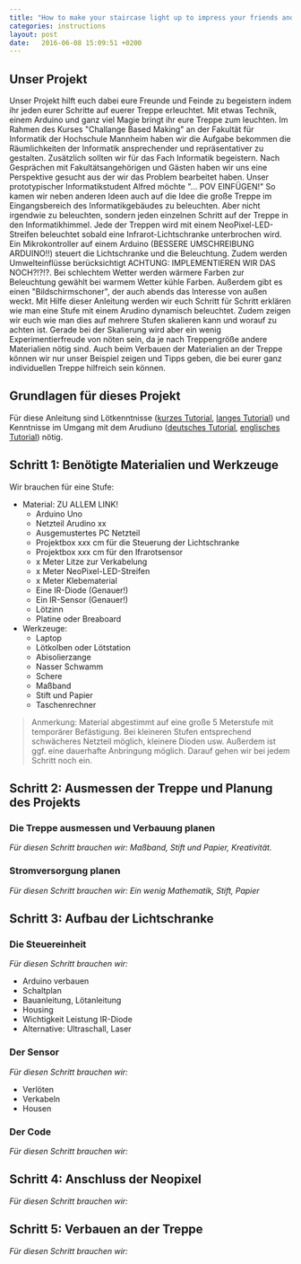 ```yaml
---
title: "How to make your staircase light up to impress your friends and enemies - oder - Stairway to Heaven"
categories: instructions
layout: post
date:   2016-06-08 15:09:51 +0200
--- 
```

<!-- Arbeitstitel, Regeln für "good title" auf intructables:
Good title: How to make a ### to help you ### for less than $###.
Good title: Improve your ### by ### and ###. -->

## Unser Projekt

Unser Projekt hilft euch dabei eure Freunde und Feinde zu begeistern indem ihr jeden eurer Schritte auf euerer Treppe erleuchtet. Mit etwas Technik, einem Arduino und ganz viel Magie bringt ihr eure Treppe zum leuchten.
Im Rahmen des Kurses "Challange Based Making" an der Fakultät für Informatik der Hochschule Mannheim haben wir die Aufgabe bekommen die Räumlichkeiten der Informatik ansprechender und repräsentativer zu gestalten. Zusätzlich sollten wir für das Fach Informatik begeistern. Nach Gesprächen mit Fakultätsangehörigen und Gästen haben wir uns eine Perspektive gesucht aus der wir das Problem bearbeitet haben. Unser prototypischer Informatikstudent Alfred möchte "... POV EINFÜGEN!"
So kamen wir neben anderen Ideen auch auf die Idee die große Treppe im Eingangsbereich des Informatikgebäudes zu beleuchten. Aber nicht irgendwie zu beleuchten, sondern jeden einzelnen Schritt auf der Treppe in den Informatikhimmel. Jede der Treppen wird mit einem NeoPixel-LED-Streifen beleuchtet sobald eine Infrarot-Lichtschranke unterbrochen wird. Ein Mikrokontroller auf einem Arduino (BESSERE UMSCHREIBUNG ARDUINO!!) steuert die Lichtschranke und die Beleuchtung. Zudem werden Umwelteinflüsse berücksichtigt ACHTUNG: IMPLEMENTIEREN WIR DAS NOCH?!?!?. Bei schlechtem Wetter werden wärmere Farben zur Beleuchtung gewählt bei warmem Wetter kühle Farben. Außerdem gibt es einen "Bildschirmschoner", der auch abends das Interesse von außen weckt.
Mit Hilfe dieser Anleitung werden wir euch Schritt für Schritt erklären wie man eine Stufe mit einem Arudino dynamisch beleuchtet. Zudem zeigen wir euch wie man dies auf mehrere Stufen skalieren kann und worauf zu achten ist. Gerade bei der Skalierung wird aber ein wenig Experimentierfreude von nöten sein, da je nach Treppengröße andere Materialien nötig sind. Auch beim Verbauen der Materialien an der Treppe können wir nur unser Beispiel zeigen und Tipps geben, die bei eurer ganz individuellen Treppe hilfreich sein können.

<!--BILD ODER VIDEO/GIF DER FERTIGEN TREPPE -->

## Grundlagen für dieses Projekt

Für diese Anleitung sind Lötkenntnisse ([kurzes Tutorial](https://www.youtube.com/watch?v=T5v3illPk8I "Kurzes Löttutorial"), [langes Tutorial](https://www.youtube.com/watch?v=Arj34uQoLdM "Mehrteiliges Löttutorial")) und Kenntnisse im Umgang mit dem Arudiuno ([deutsches Tutorial](http://www.arduino-tutorial.de/ "Deutsches Tutorial"), [englisches Tutorial](https://www.arduino.cc/en/Guide/HomePage "Englisches Tutorial")) nötig.

## Schritt 1: Benötigte Materialien und Werkzeuge

<!--Bild aller Materialien -> Collage* -->

Wir brauchen für eine Stufe:
* Material: ZU ALLEM LINK!
    * Arduino Uno
    * Netzteil Arudino xx
    * Ausgemustertes PC Netzteil
    * Projektbox x*x*x cm für die Steuerung der Lichtschranke
    * Projektbox x*x*x cm für den Ifrarotsensor
    * x Meter Litze zur Verkabelung
    * x Meter NeoPixel-LED-Streifen
    * x Meter Klebematerial
    * Eine IR-Diode (Genauer!)
    * Ein IR-Sensor (Genauer!)
    * Lötzinn
    * Platine oder Breaboard
* Werkzeuge:
    * Laptop
    * Lötkolben oder Lötstation
    * Abisolierzange
    * Nasser Schwamm
    * Schere
    * Maßband
    * Stift und Papier
    * Taschenrechner

> Anmerkung: Material abgestimmt auf eine große 5 Meterstufe mit temporärer Befästigung. Bei kleineren Stufen entsprechend schwächeres Netzteil möglich, kleinere Dioden usw. Außerdem ist ggf. eine dauerhafte Anbringung möglich. Darauf gehen wir bei jedem Schritt noch ein.

## Schritt 2: Ausmessen der Treppe und Planung des Projekts

### Die Treppe ausmessen und Verbauung planen
_Für diesen Schritt brauchen wir: Maßband, Stift und Papier, Kreativität._
<!--Bild unserer Treppe* -->

### Stromversorgung planen
_Für diesen Schritt brauchen wir: Ein wenig Mathematik, Stift, Papier_

## Schritt 3: Aufbau der Lichtschranke

### Die Steuereinheit

_Für diesen Schritt brauchen wir:_
* Arduino verbauen
* Schaltplan
* Bauanleitung, Lötanleitung
* Housing
* Wichtigkeit Leistung IR-Diode
* Alternative: Ultraschall, Laser

### Der Sensor

_Für diesen Schritt brauchen wir:_
* Verlöten
* Verkabeln
* Housen

### Der Code

_Für diesen Schritt brauchen wir:_

## Schritt 4: Anschluss der Neopixel

_Für diesen Schritt brauchen wir:_

## Schritt 5: Verbauen an der Treppe

_Für diesen Schritt brauchen wir:_

